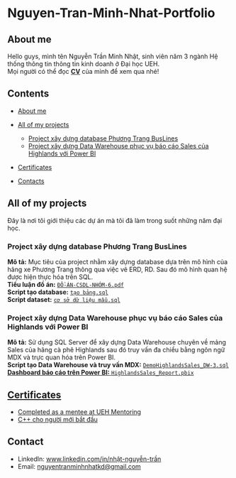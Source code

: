 # Nguyen-Tran-Minh-Nhat-Portfolio
## About me
Hello guys, mình tên Nguyễn Trần Minh Nhật, sinh viên năm 3 ngành Hệ thống thông tin thông tin kinh doanh ở Đại học UEH.<br> 
Mọi người có thể đọc [**CV**](https://www.canva.com/design/DAGBnX_vQn0/wXkas1t2TYlTo7DRcgexGw/edit?utm_content=DAGBnX_vQn0&utm_campaign=designshare&utm_medium=link2&utm_source=sharebutton) của mình để xem qua nhé!
## Contents
* [About me](#about-me)
* [All of my projects](#projects)
  
  - [Project xây dựng database Phương Trang BusLines](#Project-xây-dựng-database-Phương-Trang-BusLines)
  - [Project xây dựng Data Warehouse phục vụ báo cáo Sales của Highlands với Power BI](#Project-xây-dựng-data-warehouse-phục-vụ-báo-cáo-Sales-của-Highlands-với-Power-BI)
    
* [Certificates](#Certificates)
* [Contacts](#Contacts)
## All of my projects
Đây là nơi tôi giới thiệu các dự án mà tôi đã làm trong suốt những năm đại học.
### Project xây dựng database Phương Trang BusLines
**Mô tả:** Mục tiêu của project nhằm xây dựng database dựa trên mô hình của hãng xe Phương Trang thông qua việc vẽ ERD, RD. Sau đó mô hình quan hệ được hiện thực hóa trên SQL.<br>
**Tiểu luận đồ án:** <a href = "https://github.com/HackJacker073/Nguyen-Tran-Minh-Nhat-Portfolio/blob/main/%C4%90%E1%BB%92%20%C3%81N%20CSDL/%C4%90%E1%BB%92-%C3%81N-CSDL-NH%C3%93M-6.pdf"> <code>ĐỒ-ÁN-CSDL-NHÓM-6.pdf</code></a><br>
**Script tạo database:** <a href = "https://github.com/HackJacker073/Nguyen-Tran-Minh-Nhat-Portfolio/blob/main/%C4%90%E1%BB%92%20%C3%81N%20CSDL/t%E1%BA%A1o%20b%E1%BA%A3ng.sql"> 
<code>tạo bảng.sql</code></a><br>
**Script dataset:** <a href = "https://github.com/HackJacker073/Nguyen-Tran-Minh-Nhat-Portfolio/blob/main/%C4%90%E1%BB%92%20%C3%81N%20CSDL/c%C6%A1%20s%E1%BB%9F%20d%E1%BB%AF%20li%E1%BB%87u%20m%E1%BA%ABu.sql"> <code>cơ sở dữ liệu mẫu.sql</code></a><br>
### Project xây dựng Data Warehouse phục vụ báo cáo Sales của Highlands với Power BI
**Mô tả:** Sử dụng SQL Server để xây dựng Data Warehouse chuyên về mảng Sales của hãng cà phê Highlands sau đó truy vấn đa chiều bằng ngôn ngữ MDX và trực quan hóa trên Power BI. <br>
**Script tạo Data Warehouse và truy vấn MDX:** <a href = "https://github.com/HackJacker073/Nguyen-Tran-Minh-Nhat-Portfolio/blob/main/Highlands_Sales/DemoHighlandsSales_DW-3.sql"> <code>DemoHighlandsSales_DW-3.sql</code><br>
**Dashboard báo cáo trên Power BI:** <a href = "https://github.com/HackJacker073/Nguyen-Tran-Minh-Nhat-Portfolio/blob/main/Highlands_Sales/HighlandsSales_Report.pbix"> <code>HighlandsSales_Report.pbix</code><br>
## Certificates 
* [Completed as a mentee at UEH Mentoring](https://github.com/HackJacker073/Nguyen-Tran-Minh-Nhat-Portfolio/blob/main/Certificates/NGUYEN%20TRAN%20MINH%20NHAT.pdf)
* [C++ cho người mới bắt đầu](https://github.com/HackJacker073/Nguyen-Tran-Minh-Nhat-Portfolio/blob/main/Certificates/C%2B%2B%20cho%20ng%C6%B0%E1%BB%9Di%20m%E1%BB%9Bi%20b%E1%BA%AFt%20%C4%91%E1%BA%A7u.png)
## Contact
* LinkedIn: www.linkedin.com/in/nhật-nguyễn-trần
* Email: nguyentranminhnhatkd@gmail.com









